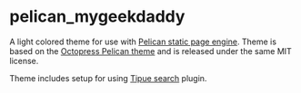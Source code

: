 pelican_mygeekdaddy
===================

A light colored theme for use with [Pelican static page engine](https://github.com/getpelican/pelican). Theme is based on the [Octopress Pelican theme](https://github.com/duilio/pelican-octopress-theme) and is released under the same MIT license.

Theme includes setup for using [Tipue search](https://github.com/mygeekdaddy/tipue_search) plugin.
